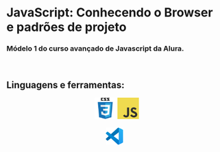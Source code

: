 # JavaScript: Conhecendo o Browser e padrões de projeto

### Módelo 1 do curso avançado de Javascript da Alura.

<br>

## Linguagens e ferramentas:
<p align="center">    
  <img src="https://raw.githubusercontent.com/github/explore/80688e429a7d4ef2fca1e82350fe8e3517d3494d/topics/css/css.png" alt="HTML5" height="50" style="vertical-align:top; margin-left:10px;" title="HTML 5">  
  <img src="https://raw.githubusercontent.com/github/explore/80688e429a7d4ef2fca1e82350fe8e3517d3494d/topics/javascript/javascript.png" alt="Javascript" height="50" title="Javascript">  
  <br>
  <br>
  <img src="https://raw.githubusercontent.com/github/explore/80688e429a7d4ef2fca1e82350fe8e3517d3494d/topics/visual-studio-code/visual-studio-code.png" alt="VS Code" height="40" title="VS Code">
</p>
<br>
